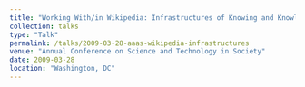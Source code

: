```yaml
---
title: "Working With/in Wikipedia: Infrastructures of Knowing and Knowledge Production"
collection: talks
type: "Talk"
permalink: /talks/2009-03-28-aaas-wikipedia-infrastructures
venue: "Annual Conference on Science and Technology in Society"
date: 2009-03-28
location: "Washington, DC"
---
```

